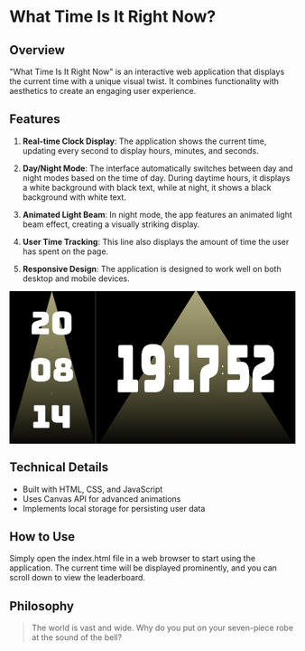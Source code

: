 # What Time Is It Right Now?

## Overview

"What Time Is It Right Now" is an interactive web application that displays the current time with a unique visual twist. It combines functionality with aesthetics to create an engaging user experience.

## Features

1. **Real-time Clock Display**: The application shows the current time, updating every second to display hours, minutes, and seconds.

2. **Day/Night Mode**: The interface automatically switches between day and night modes based on the time of day. During daytime hours, it displays a white background with black text, while at night, it shows a black background with white text.

3. **Animated Light Beam**: In night mode, the app features an animated light beam effect, creating a visually striking display.

4. **User Time Tracking**: This line also displays the amount of time the user has spent on the page.

5. **Responsive Design**: The application is designed to work well on both desktop and mobile devices.

<div style="display: flex; flex-direction: row;">
<img src="images/time-mobile.png" height=50% width=30% alt="Mobile" style="border-right: solid; border-right-width: 1" />
<img src="images/time-desktop.png" width=70% alt="Desktop" />
</div>

## Technical Details

- Built with HTML, CSS, and JavaScript
- Uses Canvas API for advanced animations
- Implements local storage for persisting user data

## How to Use

Simply open the index.html file in a web browser to start using the application. The current time will be displayed prominently, and you can scroll down to view the leaderboard.

## Philosophy

> The world is vast and wide. Why do you put on your seven-piece robe at the sound of the bell?